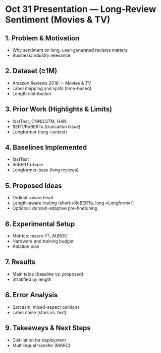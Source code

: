 # Oct 31 Presentation — Long-Review Sentiment (Movies & TV)

## 1. Problem & Motivation
- Why sentiment on long, user-generated reviews matters
- Business/industry relevance

## 2. Dataset (≥1M)
- Amazon Reviews 2018 — Movies & TV
- Label mapping and splits (time-based)
- Length distribution

## 3. Prior Work (Highlights & Limits)
- fastText, CNN/LSTM, HAN
- BERT/RoBERTa (truncation issue)
- Longformer (long-context)

## 4. Baselines Implemented
- fastText
- RoBERTa-base
- Longformer-base (long reviews)

## 5. Proposed Ideas
- Ordinal-aware head
- Length-aware routing (short→RoBERTa, long→Longformer)
- Optional: domain-adaptive pre-finetuning

## 6. Experimental Setup
- Metrics: macro-F1, AUROC
- Hardware and training budget
- Ablation plan

## 7. Results
- Main table (baseline vs. proposed)
- Stratified by length

## 8. Error Analysis
- Sarcasm, mixed-aspect opinions
- Label noise (stars vs. text)

## 9. Takeaways & Next Steps
- Distillation for deployment
- Multilingual transfer (MARC)
